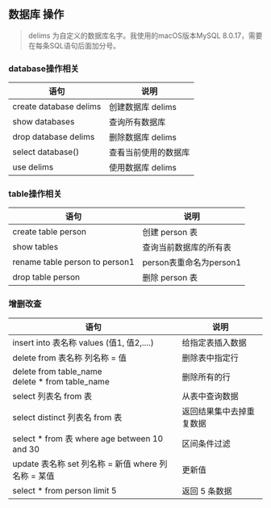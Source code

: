 ## 数据库 操作

> delims 为自定义的数据库名字。我使用的macOS版本MySQL 8.0.17，需要在每条SQL语句后面加分号。


### database操作相关

|  语句   | 说明  |
|  ----  | ----  |
| create database delims | 创建数据库 delims |
| show databases  | 查询所有数据库 |
| drop database delims  | 删除数据库 delims |
| select database() | 查看当前使用的数据库 |
| use delims | 使用数据库 delims |

### table操作相关

|  语句   | 说明  |
|  ----  | ----  |
| create table person | 创建 person 表|
| show tables | 查询当前数据库的所有表 |
| rename table person to person1 | person表重命名为person1 |
| drop table person | 删除 person 表 |

### 增删改查

|  语句   | 说明  |
|  ----  | ----  |
| insert into 表名称 values (值1, 值2,....) | 给指定表插入数据 |
| delete from 表名称 列名称 = 值 | 删除表中指定行 |
| delete from table\_name<br>delete * from table\_name | 删除所有的行 |
| select 列表名 from 表| 从表中查询数据 |
| select distinct 列表名 from 表| 返回结果集中去掉重复数据 |
| select * from 表 where age between 10 and 30 | 区间条件过滤 |
| update 表名称 set 列名称 = 新值 where 列名称 = 某值 | 更新值 |
| select * from person limit 5 | 返回 5 条数据 |














